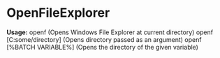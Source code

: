 # OpenFileExplorer
**Usage:**
openf (Opens Windows File Explorer at current directory)
openf [C:some/directory] (Opens directory passed as an argument)
openf [%BATCH VARIABLE%] (Opens the directory of the given variable)
